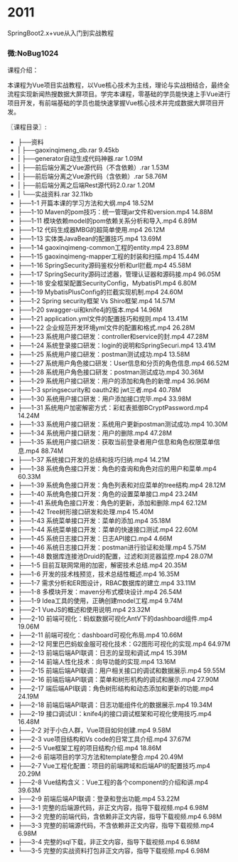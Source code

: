 # 2011
SpringBoot2.x+vue从入门到实战教程
### 微:NoBug1024 


课程介绍：

本课程为Vue项目实战教程，以Vue核心技术为主线，理论与实战相结合，最终全流程实现新闻热搜数据大屏项目。学完本课程，零基础的学员能快速上手Vue进行项目开发，有前端基础的学员也能快速掌握Vue核心技术并完成数据大屏项目开发。


〖课程目录〗:

- ├──资料  
- |   ├──gaoxinqimeng_db.rar  9.45kb
- |   ├──generator自动生成代码神器.rar  1.09M
- |   ├──前后端分离之Vue源代码（不含依赖）.rar  1.53M
- |   ├──前后端分离之Vue源代码（含依赖）.rar  58.76M
- |   ├──前后端分离之后端Rest源代码2.0.rar  1.20M
- |   └──实战资料.rar  32.11kb
- ├──1-1 开篇本课的学习方法和大纲.mp4  18.52M
- ├──1-10 Maven的pom技巧：统一管理jar文件和version.mp4  14.88M
- ├──1-11 模块依赖model的pom依赖关系分析和导入.mp4  6.89M
- ├──1-12 代码生成器MBG的超简单使用.mp4  26.12M
- ├──1-13 实体类JavaBean的配置技巧.mp4  13.69M
- ├──1-14 gaoxinqimeng-common工程的entity.mp4  23.89M
- ├──1-15 gaoxinqimeng-mapper工程的封装和扫描.mp4  15.44M
- ├──1-16 SpringSecurity源码鉴权分析和url拦截.mp4  45.58M
- ├──1-17 SpringSecurity源码过滤器，管理认证器和源码接.mp4  96.05M
- ├──1-18 安全框架配置SecurityConfig，MybatisPl.mp4  6.80M
- ├──1-19 MybatisPlusConfig的拦截实现机制.mp4  24.60M
- ├──1-2 Spring security框架 Vs Shiro框架.mp4  14.57M
- ├──1-20 swagger-ui和knife4j的版本.mp4  14.96M
- ├──1-21 application.yml文件的配置技巧和规则.mp4  13.41M
- ├──1-22 企业规范开发环境yml文件的配置和格式.mp4  26.28M
- ├──1-23 系统用户接口研发：controller和service的封.mp4  47.28M
- ├──1-24 系统登录接口研发：login的说明和SpringSecuri.mp4  13.41M
- ├──1-25 系统用户接口研发：postman测试成功.mp4  13.58M
- ├──1-27 系统用户角色接口研发：User信息和分页的角色信息.mp4  66.52M
- ├──1-28 系统用户角色接口研发：postman测试成功.mp4  30.36M
- ├──1-29 系统用户接口研发：用户的添加和角色的新增.mp4  36.96M
- ├──1-3 springsecurity和 oauth2和 jwt三者.mp4  40.78M
- ├──1-30 系统用户接口研发：用户添加接口完毕.mp4  33.98M
- ├──1-31 系统用户加密解密方式：彩虹表抵御BCryptPassword.mp4  14.24M
- ├──1-33 系统用户接口研发：系统用户更新postman测试成功.mp4  10.30M
- ├──1-34 系统用户接口研发：用户的删除.mp4  47.28M
- ├──1-35 系统用户接口研发：获取当前登录者用户信息和角色权限菜单信息.mp4  88.74M
- ├──1-37 系统接口开发的总结和技巧归纳.mp4  14.21M
- ├──1-38 系统角色接口开发：角色的查询和角色对应的用户和菜单.mp4  60.33M
- ├──1-39 系统角色接口开发：角色列表和对应菜单的tree结构.mp4  28.12M
- ├──1-40 系统角色接口开发：角色的设置菜单接口.mp4  23.24M
- ├──1-41 系统角色接口开发：角色的更新，添加和删除.mp4  62.12M
- ├──1-42 Tree树形接口研发和处理.mp4  15.40M
- ├──1-43 系统菜单接口开发：菜单的添加.mp4  35.18M
- ├──1-44 系统菜单接口开发：菜单的快速接口测试.mp4  22.60M
- ├──1-45 系统日志接口开发：日志API接口.mp4  4.66M
- ├──1-46 系统日志接口开发：postman进行验证和处理.mp4  5.75M
- ├──1-48 数据库连接池Druid的配置，过滤和浏览器监控.mp4  28.07M
- ├──1-5 目前互联网常用的加密，解密技术总结.mp4  20.35M
- ├──1-6 开发的技术栈预览，技术总结性概述.mp4  16.35M
- ├──1-7 需求分析和ER图设计，RBAC数据库的建立.mp4  33.11M
- ├──1-8 多模块开发：maven分布式模块设计.mp4  26.54M
- ├──1-9 Idea工具的使用，正确创建model工程.mp4  9.74M
- ├──2-1 VueJS的概述和使用说明.mp4  23.32M
- ├──2-10 前端可视化：蚂蚁数据可视化AntV下的dashboard组件.mp4  19.06M
- ├──2-11 前端可视化：dashboard可视化布局.mp4  10.66M
- ├──2-12 阿里巴巴蚂蚁金服可视化技术：G2图形可视化的实现.mp4  64.97M
- ├──2-13 前端后端API联调：日志的呈现和调试.mp4  15.39M
- ├──2-14 前端人性化技术：向导功能的实现.mp4  13.16M
- ├──2-15 前端后端API联调：用户相关接口的调试和数据展示.mp4  59.55M
- ├──2-16 前端后端API联调：菜单和树形机构的调试和展示.mp4  27.90M
- ├──2-17 端后端API联调：角色树形结构和动态添加和更新的功能.mp4  24.19M
- ├──2-18 前端后端API联调：日志功能组件化的数据展示.mp4  19.34M
- ├──2-19 接口调试UI：knife4j的接口调试框架和可视化使用技巧.mp4  16.48M
- ├──2-2 对于小白人群，Vue项目如何创建.mp4  9.58M
- ├──2-3 vue项目结构和Vs code的日常工具介绍.mp4  37.67M
- ├──2-5 Vue框架工程的项目结构介绍.mp4  18.86M
- ├──2-6 前端项目的学习方法和template整合.mp4  20.49M
- ├──2-7 Vue工程化配置：项目的前端跨域和后端API的配置技巧.mp4  20.29M
- ├──2-8 Vue结构含义：Vue工程的各个component的介绍和讲.mp4  39.63M
- ├──2-9 前端后端API联调：登录和登出功能.mp4  53.22M
- ├──3-1 完整的后端源代码，非正文内容，指导下载视频.mp4  6.98M
- ├──3-2 完整的前端代码，含依赖非正文内容，指导下载视频.mp4  6.98M
- ├──3-3 完整的前端源代码，不含依赖非正文内容，指导下载视频.mp4  6.98M
- ├──3-4 完整的sql下载，非正文内容，指导下载视频.mp4  6.98M
- └──3-5 完整的实战资料打包非正文内容，指导下载视频.mp4  6.98M
